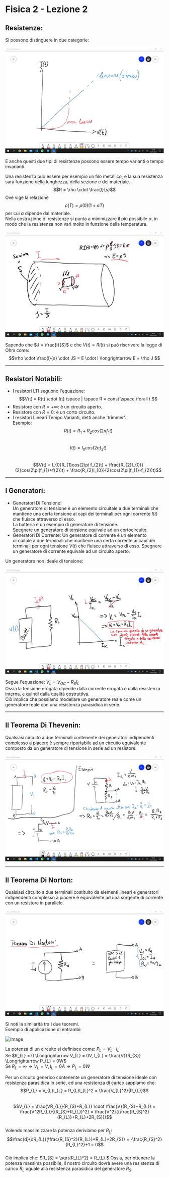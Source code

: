 <script type="text/javascript"
  src="https://cdnjs.cloudflare.com/ajax/libs/mathjax/2.7.0/MathJax.js?config=TeX-AMS_CHTML">
</script>
<script type="text/x-mathjax-config">
  MathJax.Hub.Config({
    tex2jax: {
      inlineMath: [['$','$'], ['\\(','\\)']],
      processEscapes: true},
      jax: ["input/TeX","input/MathML","input/AsciiMath","output/CommonHTML"],
      extensions: ["tex2jax.js","mml2jax.js","asciimath2jax.js","MathMenu.js","MathZoom.js","AssistiveMML.js", "[Contrib]/a11y/accessibility-menu.js"],
      TeX: {
      extensions: ["AMSmath.js","AMSsymbols.js","noErrors.js","noUndefined.js"],
      equationNumbers: {
      autoNumber: "AMS"
      }
    }
  });
</script>

Fisica 2 - Lezione 2
====================

Resistenze:
-----------

Si possono distinguere in due categorie:  

![Image](img/lez2/resistenze_lineari_e_non.jpg "icon")

E anche questi due tipi di resistenze possono essere tempo varianti o tempo invarianti.  

Una resistenza può essere per esempio un filo metallico, e la sua resistenza sarà funzione della lunghezza, della sezione e del materiale. $$R = \rho \cdot \frac{l}{s}$$ Ove vige la relazione $$\rho(T) = \rho(0)(1 + \alpha T)$$ per cui $\alpha$ dipende dal materiale.  
Nella costruzione di resistenze si punta a minimizzare il più possibile $\alpha$, in modo che la resistenza non vari molto in funzione della temperatura.  

![Image](img/lez2/resistore_reale.jpg "icon")

Sapendo che $J = \frac{I}{S}$ e che $V(t)=RI(t)$ si può riscrivere la legge di Ohm come:  
$$\rho \cdot \frac{l}{s} \cdot JS = E \cdot l \longrightarrow E = \rho J $$  

---
Resistori Notabili:
-------------------

- I resistori LTI seguono l'equazione:  
$$V(t) = R(t) \cdot I(t) \space | \space R = const \space \forall t.$$  
- Resistore con $R=+\infty$: è un circuito aperto.
- Resistore con $R=0$: è un corto circuito.
- I resistori Lineari Tempo Varianti, detti anche 'trimmer'.  
Esempio:  
$$R(t) = R_{1} + R_{2}cos(2\pi f_{1}t)$$  
$$I(t) = I_{0}cos(2\pi f_{2}t)$$  
$$V(t) = I_{0}R_{1}cos(2\pi f_{2}t) + \frac{R_{2}I_{0}}{2}cos(2\pi(f_{1}+f{2})t) + \frac{R_{2}I_{0}}{2}cos(2\pi(f_{1}-f_{2})t)$$  

---
I Generatori:
-------------

- Generatori Di Tensione:  
Un generatore di tensione è un elemento circuitale a due terminali che mantiene una certa tensione ai capi dei terminali per ogni corrente $I(t)$ che fluisce attraverso di esso.  
La batteria è un esempio di generatore di tensione.  
Spegnere un generatore di tensione equivale ad un cortocircuito.  
- Generatori Di Corrente:
Un generatore di corrente è un elemento circuitale a due terminali che mantiene una certa corrente ai capi dei terminali per ogni tensione $V(t)$ che fluisce attraverso di esso.
Spegnere un generatore di corrente equivale ad un circuito aperto.  

Un generatore non ideale di tensione:

![Image](img/lez2/generatore_non_ideale.jpg "icon")  

Segue l'equazione: $V_{L} = V_{OC} - R_{S}I_{L}$  
Ossia la tensione erogata dipende dalla corrente erogata e dalla resistenza interna, e quindi dalla qualità costruttiva.  
Ciò implica che possiamo modellare un generatore reale come un generatore reale con una resistenza parasidica in serie.

---
Il Teorema Di Thevenin:
-----------------------

Qualsiasi circuito a due terminali contenente dei generatori indipendenti complesso a piacere è sempre riportabile ad un circuito equivalente composto da un generatore di tensione in serie ad un resistore.  

![Image](img/lez2/teorema_di_thevenin.jpg "icon")  

---
Il Teorema Di Norton:
---------------------

Qualsiasi circuito a due terminali costituito da elementi lineari e generatori indipendenti complesso a piacere è equivalente ad una sorgente di corrente con un resistore in parallelo.  

![Image](img/lez2/teorema_di_norton.jpg "icon")  

Si noti la similarità tra i due teoremi.  
Esempio di applicazione di entrambi:  

![Image](img/lez2/similarità_tra_thevenin_e_norton.jpg "icon")  

La potenza di un circuito si definisce come: $P_{L} = V_{L} \cdot I_{L}$  
Se $R_{L} = 0 \Longrightarrow V_{L} = 0V, I_{L} = \frac{V}{R_{S}} \Longrightarrow P_{L} = 0W$  
Se $R_{L} = \infty \Longrightarrow V_{L} = V, I_{L} = 0A \Longrightarrow P_{L} = 0W$  

Per un circuito generico contenente un generatore di tensione ideale con resistenza parasidica in serie, ed una resistenza di carico sappiamo che:  
$$P_{L} = V_{L}I_{L} = R_{L}I_{L}^2 = \frac{V_{L}^2}{R_{L}}$$  
$$V_{L} = \frac{VR_{L}}{R_{S}+R_{L}} \cdot \frac{V}{R_{S}+R_{L}} = \frac{V^2R_{L}}{(R_{S}+R_{L})^2} = \frac{V^2}{(\frac{R_{S}^2}{R_{L}}+R_{L}+2R_{S})}$$  
Volendo massimizzare la potenza deriviamo per $R_{L}$:  
$$\frac{d}{dR_{L}}(\frac{R_{S}^2}{R_{L}}+R_{L}+2R_{S}) = -\frac{R_{S}^2}{R_{L}^2}+1 = 0$$  
Ciò implica che: $R_{S} = \sqrt{R_{L}^2} = R_{L}.$
Ossia, per ottenere la potenza massima possibile, il nostro circuito dovrà avere una resistenza di carico $R_{L}$ uguale alla resistenza parasidica del generatore $R_{S}$.  

